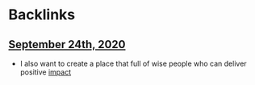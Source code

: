 
# Backlinks
## [September 24th, 2020](<September 24th, 2020.md>)
- I also want to create a place that full of wise people who can deliver positive [impact](<impact.md>)


